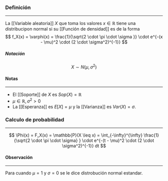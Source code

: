 ### Definición
---
La [[Variable aleatoria]] $X$ que toma los valores $x \in \mathbb{R}$ tiene una distribucipon normal si su [[Función de densidad]] es de la forma $$ f_X(x) = \varphi(x) = \frac{1}{\sqrt{2 \cdot \pi \cdot \sigma }} \cdot e^{-(x - \mu)^2 \cdot (2 \cdot \sigma^2)^{-1}} $$
##### Notación
$$ X \sim N(\mu, \sigma^2) $$

#### Notas
---
* El [[Soporte]] de $X$ es $Sop(X) = \mathbb{R}$ 
* $\mu \in \mathbb{R}, \sigma^2 > 0$
* La [[Esperanza]] es $E[X] = \mu$ y la [[Varianza]] es $Var(X) = \sigma$.



### Calculo de probabilidad
---
$$ \Phi(x) = F_X(x) = \mathbb{P}(X \leq x) = \int_{-\infty}^{\infty} \frac{1}{\sqrt{2 \cdot \pi \cdot \sigma} } \cdot e^{-(t - \mu)^2 \cdot (2 \cdot \sigma^2)^{-1}} dt $$

#### Observación
---
Para cuando $\mu = 1$ y $\sigma = 0$ se le dice distrobución normal estandar.